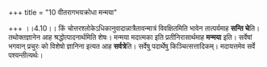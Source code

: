 +++
title = "10 वीतरागभयक्रोधा मन्मया"

+++
।।4.10।। किं चोत्तरश्लोकेऽधिकानुवादान्नात्रैतावन्मात्रं विवक्षितमिति
भावेन तात्पर्यमाह **सन्ति चे**ति। तथोक्तज्ञानेन आह श्रद्धोत्पादनार्थमिति
शेषः। मन्मया मदात्मका इति प्रतीनिरासार्थमाह **मन्मया** इति। सर्वेषां
भगवान् प्रचुरः को विशेषो ज्ञानिना इत्यत आह **सर्वत्रे**ति। सर्वेषु
पदार्थेषु किञ्चित्सत्तादिकम्। मदायत्तमेव सर्वे पश्यन्तीत्यर्थः।
